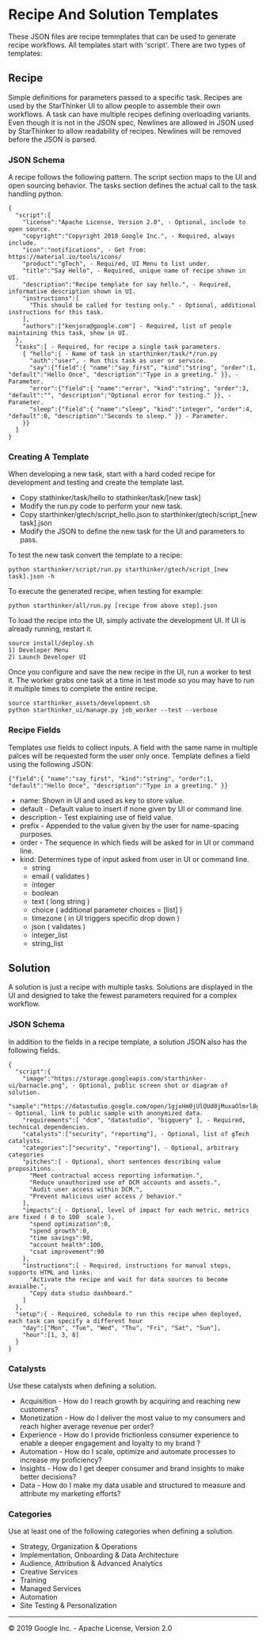 # Recipe And Solution Templates 

These JSON files are recipe temmplates that can be used to generate recipe workflows.
All templates start with 'script'. There are two types of templates:

## Recipe

Simple definitions for parameters passed to a specific task. Recipes are used by the
StarThinker UI to allow people to assemble their own workflows.  A task can have
multiple recipes defining overloading variants.  Even though it is not in the JSON spec,
Newlines are allowed in JSON used by StarThinker to allow readability of recipes.
Newlines will be removed before the JSON is parsed.

### JSON Schema

A recipe follows the following pattern.  The script section maps to the UI and open sourcing behavior.
The tasks section defines the actual call to the task handling python. 

```
{
  "script":{
    "license":"Apache License, Version 2.0", - Optional, include to open source.
    "copyright":"Copyright 2018 Google Inc.", - Required, always include.
    "icon":"notifications", - Get from: https://material.io/tools/icons/
    "product":"gTech", - Required, UI Menu to list under.
    "title":"Say Hello", - Required, unique name of recipe shown in UI.
    "description":"Recipe template for say hello.", - Required, informative description shown in UI.
    "instructions":[
      "This should be called for testing only." - Optional, additional instructions for this task.
    ],
    "authors":["kenjora@google.com"] - Required, list of people maintaining this task, show in UI.
  },
  "tasks":[ - Required, for recipe a single task parameters.
    { "hello":{ - Name of task in starthinker/task/*/run.py
      "auth":"user", - Run this task as user or service.
      "say":{"field":{ "name":"say_first", "kind":"string", "order":1, "default":"Hello Once", "description":"Type in a greeting." }}, - Parameter.
      "error":{"field":{ "name":"error", "kind":"string", "order":3, "default":"", "description":"Optional error for testing." }}, - Parameter.
      "sleep":{"field":{ "name":"sleep", "kind":"integer", "order":4, "default":0, "description":"Seconds to sleep." }} - Parameter.
    }}
  ]
}
```

### Creating A Template

When developing a new task, start with a hard coded recipe for development
and testing and create the template last.

- Copy stathinker/task/hello to stathinker/task/[new task]
- Modify the run.py code to perform your new task.
- Copy starthinker/gtech/script_hello.json to starthinker/gtech/script_[new task].json
- Modify the JSON to define the new task for the UI and parameters to pass.

To test the new task convert the template to a recipe:

```
python starthinker/script/run.py starthinker/gtech/script_[new task].json -h
```

To execute the generated recipe, when testing for example:

```
python starthinker/all/run.py [recipe from above step].json
```

To load the recipe into the UI, simply activate the development UI.  If UI is already
running, restart it.

```
source install/deploy.sh
1) Developer Menu
2) Launch Developer UI
```

Once you configure and save the new recipe in the UI, run a worker to test it.  The
worker grabs one task at a time in test mode so you may have to run it multiple times
to complete the entire recipe.

```
source starthinker_assets/development.sh
python starthinker_ui/manage.py job_worker --test --verbose
```

### Recipe Fields

Templates use fields to collect inputs.  A field with the same name in multiple palces will be requested form the user 
only once. Template defines a field using the following JSON:

```
{"field":{ "name":"say_first", "kind":"string", "order":1, "default":"Hello Once", "description":"Type in a greeting." }}
```

- name: Shown in UI and used as key to store value.
- default - Default value to insert if none given by UI or command line.
- description - Test explaining use of field value.
- prefix - Appended to the value given by the user for name-spacing purposes.
- order - The sequence in which fieds will be asked for in UI or command line.
- kind: Determines type of input asked from user in UI or command line.
  - string
  - email ( validates )
  - integer
  - boolean
  - text ( long string )
  - choice ( additional parameter choices = [list] )
  - timezone ( in UI triggers specific drop down )
  - json ( validates )
  - integer_list
  - string_list

## Solution

A solution is just a recipe with multiple tasks.  Solutions are displayed in the UI 
and designed to take the fewest parameters required for a complex workflow.

### JSON Schema

In addition to the fields in a recipe template, a solution JSON also has the following fields.

```
{
  "script":{
    "image":"https://storage.googleapis.com/starthinker-ui/barnacle.png", - Optional, public screen shot or diagram of solution.
    "sample":"https://datastudio.google.com/open/1gjxHm0jUlQUd0jMuxaOlmrl8gOX1kyKT", - Optional, link to public sample with anonymized data.
    "requirements":[ "dcm", "datastudio", "bigquery" ], - Required, technical dependencies.
    "catalysts":["security", "reporting"], - Optional, list of gTech catalysts.
    "categories":["security", "reporting"], - Optional, arbitrary categories
    "pitches":[ - Optional, short sentences describing value propositions.
      "Meet contractual access reporting information.",
      "Reduce unauthorized use of DCM accounts and assets.",
      "Audit user access within DCM.",
      "Prevent malicious user access / behavior."
    ],
    "impacts":{ - Optional, level of impact for each metric, metrics are fixed ( 0 to 100  scale ).
      "spend optimization":0,
      "spend growth":0,
      "time savings":90,
      "account health":100,
      "csat improvement":90
    },
    "instructions":[ - Required, instructions for manual steps, supports HTML and links.
      "Activate the recipe and wait for data sources to become avaialbe.",
      "Copy data studio dashboard."
    ]
  },
  "setup":{ - Required, schedule to run this recipe when deployed, each task can specify a different hour
    "day":["Mon", "Tue", "Wed", "Thu", "Fri", "Sat", "Sun"],
    "hour":[1, 3, 8]
  }
}
```

### Catalysts

Use these catalysts when defining a solution.

- Acquisition - How do I reach growth by acquiring and reaching new customers? 
- Monetization - How do I deliver the most value to my consumers and reach higher average revenue per order? 
- Experience - How do I provide frictionless consumer experience to enable a deeper engagement and loyalty to my brand ?
- Automation - How do I scale, optimize and automate processes to increase my proficiency? 
- Insights - How do I get deeper consumer and brand insights to make better decisions? 
- Data - How do I make my data usable and structured to measure and attribute my marketing efforts? 

### Categories

Use at least one of the following categories when defining a solution.

- Strategy, Organization & Operations
- Implementation, Onboarding & Data Architecture
- Audience, Attribution & Advanced Analytics
- Creative Services
- Training
- Managed Services
- Automation
- Site Testing & Personalization

---
&copy; 2019 Google Inc. - Apache License, Version 2.0
